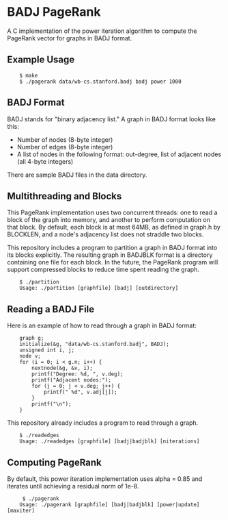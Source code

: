 # BADJ PageRank

A C implementation of the power iteration algorithm to compute the PageRank vector for graphs in BADJ format.

## Example Usage

		$ make
		$ ./pagerank data/wb-cs.stanford.badj badj power 1000

## BADJ Format

BADJ stands for "binary adjacency list." 
A graph in BADJ format looks like this:

- Number of nodes (8-byte integer)
- Number of edges (8-byte integer)
- A list of nodes in the following format: out-degree, list of adjacent nodes (all 4-byte integers)

There are sample BADJ files in the data directory.

## Multithreading and Blocks

This PageRank implementation uses two concurrent threads: one to read a block of the graph into memory, and another to perform computation on that block. 
By default, each block is at most 64MB, as defined in graph.h by BLOCKLEN, and a node's adjacency list does not straddle two blocks.

This repository includes a program to partition a graph in BADJ format into its blocks explicitly. 
The resulting graph in BADJBLK format is a directory containing one file for each block. 
In the future, the PageRank program will support compressed blocks to reduce time spent reading the graph. 

		$ ./partition
		Usage: ./partition [graphfile] [badj] [outdirectory]

## Reading a BADJ File

Here is an example of how to read through a graph in BADJ format:

		graph g;
		initialize(&g, "data/wb-cs.stanford.badj", BADJ);
		unsigned int i, j;
		node v;
		for (i = 0; i < g.n; i++) {
			nextnode(&g, &v, i);
			printf("Degree: %d, ", v.deg);
			printf("Adjacent nodes:");
			for (j = 0; j < v.deg; j++) {
				printf(" %d", v.adj[j]);
			}
			printf("\n");
		}

This repository already includes a program to read through a graph.

		$ ./readedges 
		Usage: ./readedges [graphfile] [badj|badjblk] [niterations]

## Computing PageRank

By default, this power iteration implementation uses alpha = 0.85 and iterates until achieving a residual norm of 1e-8.

		 $ ./pagerank
		Usage: ./pagerank [graphfile] [badj|badjblk] [power|update] [maxiter]
